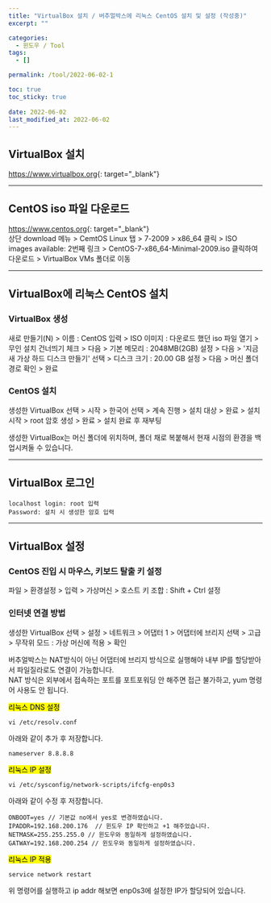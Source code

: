 ```yaml
---
title: "VirtualBox 설치 / 버추얼박스에 리눅스 CentOS 설치 및 설정 (작성중)"
excerpt: ""

categories:
  - 윈도우 / Tool
tags:
  - []

permalink: /tool/2022-06-02-1

toc: true
toc_sticky: true
 
date: 2022-06-02
last_modified_at: 2022-06-02
---
```


## VirtualBox 설치

<https://www.virtualbox.org>{: target="_blank"}

---

## CentOS iso 파일 다운로드

<https://www.centos.org>{: target="_blank"}  
상단 download 메뉴 > CemtOS Linux 탭 > 7-2009 > x86_64 클릭 > ISO images available: 2번째 링크 > CentOS-7-x86_64-Minimal-2009.iso 클릭하여 다운로드 > VirtualBox VMs 폴더로 이동

---

## VirtualBox에 리눅스 CentOS 설치

### VirtualBox 생성
새로 만들기(N) > 이름 : CentOS 입력 > ISO 이미지 : 다운로드 했던 iso 파일 열기 > 무인 설치 건너띄기 체크 > 다음 > 기본 메모리 : 2048MB(2GB) 설정 > 다음 > '지금 새 가상 하드 디스크 만들기' 선택 > 디스크 크기 : 20.00 GB 설정 > 다음 > 머신 폴더 경로 확인 > 완료

### CentOS 설치
생성한 VirtualBox 선택 > 시작 > 한국어 선택 > 계속 진행 > 설치 대상 > 완료 > 설치 시작 > root 암호 생성 > 완료 > 설치 완료 후 재부팅

생성한 VirtualBox는 머신 폴더에 위치하며, 폴더 채로 복붙해서 현재 시점의 환경을 백업시켜둘 수 있습니다.

---

## VirtualBox 로그인

```
localhost login: root 입력
Password: 설치 시 생성한 암호 입력
```

---

## VirtualBox 설정

### CentOS 진입 시 마우스, 키보드 탈출 키 설정
파일 > 환경설정 > 입력 > 가상머신 > 호스트 키 조합 : Shift + Ctrl 설정

### 인터넷 연결 방법
생성한 VirtualBox 선택 > 설정 > 네트워크 > 어댑터 1 > 어댑터에 브리지 선택 > 고급 > 무작위 모드 : 가상 머신에 적용 > 확인

버추얼박스는 NAT방식이 아닌 어댑터에 브리지 방식으로 실행해야 내부 IP를 할당받아서 파일질라로도 연결이 가능합니다.  
NAT 방식은 외부에서 접속하는 포트를 포트포워딩 안 해주면 접근 불가하고, yum 명령어 사용도 안 됩니다.

<mark>리눅스 DNS 설정</mark>
```
vi /etc/resolv.conf
```
아래와 같이 추가 후 저장합니다.
```
nameserver 8.8.8.8
```

<mark>리눅스 IP 설정</mark>
```
vi /etc/sysconfig/network-scripts/ifcfg-enp0s3
```
아래와 같이 수정 후 저장합니다.
```
ONBOOT=yes // 기본값 no에서 yes로 변경하였습니다.
IPADDR=192.168.200.176  // 윈도우 IP 확인하고 +1 해주었습니다.
NETMASK=255.255.255.0 // 윈도우와 동일하게 설정하였습니다.
GATWAY=192.168.200.254 // 윈도우와 동일하게 설정하였습니다.
```

<mark>리눅스 IP 적용</mark>
```
service network restart
```
위 명령어를 실행하고 ip addr 해보면 enp0s3에 설정한 IP가 할당되어 있습니다.
